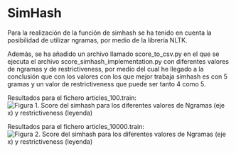 # SimHash

Para la realización de la función de simhash se ha tenido en cuenta la posibilidad de utilizar ngramas, por medio de la librería NLTK.

Además, se ha añadido un archivo llamado score_to_csv.py en el que se ejecuta el archivo score_simhash_implementation.py con diferentes valores de ngramas y de restrictiveness, por medio del cual he llegado a la conclusión que con los valores con los que mejor trabaja simhash es con 5 gramas y un valor de restrictiveness que puede ser tanto 4 como 5.

Resultados para el fichero articles_100.train:
![Figura 1. Score del simhash para los diferentes valores de Ngramas (eje x) y restrictiveness (leyenda)](https://github.com/antonioalfa22/Web_Semantica/tree/master/SimHash/images/100.png)

Resultados para el fichero articles_10000.train:
![Figura 2. Score del simhash para los diferentes valores de Ngramas (eje x) y restrictiveness (leyenda)](https://github.com/antonioalfa22/Web_Semantica/tree/master/SimHash/images/10000.png)